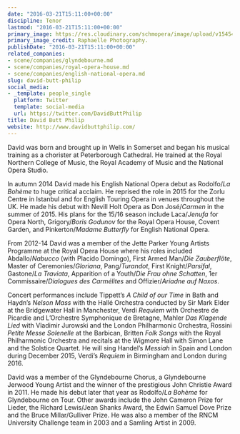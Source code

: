 ```yaml
---
date: "2016-03-21T15:11:00+00:00"
discipline: Tenor
lastmod: "2016-03-21T15:11:00+00:00"
primary_image: https://res.cloudinary.com/schmopera/image/upload/v1545409169/media/webhook-uploads/1458572909092/2016-03-21---David-Butt-Philip.jpg.jpg
primary_image_credit: Raphaelle Photography.
publishDate: "2016-03-21T15:11:00+00:00"
related_companies:
- scene/companies/glyndebourne.md
- scene/companies/royal-opera-house.md
- scene/companies/english-national-opera.md
slug: david-butt-philip
social_media:
- _template: people_single
  platform: Twitter
  template: social-media
  url: https://twitter.com/DavidButtPhilip
title: David Butt Philip
website: http://www.davidbuttphilip.com/
---
```


David was born and brought up in Wells in Somerset and began his musical training as a chorister at Peterborough Cathedral. He trained at the Royal Northern College of Music, the Royal Academy of Music and the National Opera Studio.

In autumn 2014 David made his English National Opera debut as Rodolfo/*La Bohème* to huge critical acclaim. He reprised the role in 2015 for the Zorlu Centre in Istanbul and for English Touring Opera in venues throughout the UK.  He made his debut with Nevill Holt Opera as Don José/*Carmen* in the summer of 2015.  His plans for the 15/16 season include Laca/*Jenufa* for Opera North, Grigory/*Boris Godunov* for the Royal Opera House, Covent Garden, and Pinkerton/*Madame Butterfly* for English National Opera.

From 2012-14 David was a member of the Jette Parker Young Artists Programme at the Royal Opera House where his roles included Abdallo/*Nabucco* (with Placido Domingo), First Armed Man/*Die Zauberflöte*, Master of Ceremonies/*Gloriana*, Pang/*Turandot*, First Knight/*Parsifal*, Gastone/*La Traviata*, Apparition of a Youth/*Die Frau ohne Schatten*, 1er Commissaire/*Dialogues des Carmélites* and Offizier/*Ariadne auf Naxos*.

Concert performances include Tippett’s *A Child of our Time* in Bath and Haydn’s *Nelson Mass* with the Hallé Orchestra conducted by Sir Mark Elder at the Bridgewater Hall in Manchester, Verdi *Requiem* with Orchestre de Picardie and L’Orchestre Symphonique de Bretagne, Mahler *Das Klagende Lied* with Vladimir Jurowski and the London Philharmonic Orchestra, Rossini *Petite Messe Solenelle* at the Barbican, Britten *Folk Songs* with the Royal Philharmonic Orchestra and recitals at the Wigmore Hall with Simon Lane and the Solstice Quartet.  He will sing Handel’s *Messiah* in Spain and London during December 2015, Verdi’s *Requiem* in Birmingham and London during 2016.

David was a member of the Glyndebourne Chorus, a Glyndebourne Jerwood Young Artist and the winner of the prestigious John Christie Award in 2011. He made his debut later that year as Rodolfo/*La Bohème* for Glyndebourne on Tour. Other awards include the John Cameron Prize for Lieder, the Richard Lewis/Jean Shanks Award, the Edwin Samuel Dove Prize and the Bruce Millar/Gulliver Prize. He was also a member of the RNCM University Challenge team in 2003 and a Samling Artist in 2009. 
